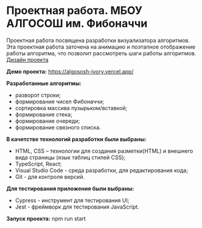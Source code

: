 # Проектная работа. МБОУ АЛГОСОШ им. Фибоначчи

Проектная работа посвящена разработки визуализатора алгоритмов. Эта проектная работа заточена на анимацию и поэтапное отображение работы алгоритма, что позволит рассмотреть шаги работы алгоритмов.
[Дизайн проекта](https://www.figma.com/file/RIkypcTQN5d37g7RRTFid0/Algososh_external_link?node-id=0%3A1) 

**Демо проекта:** https://algososh-ivory.vercel.app/

**Разработанные алгоритмы:**
- разворот строки;
- формирование чисел Фибоначчи;
- сортировка массива пузырьком/вставкой;
- формирование стека;
- формирование очереди;
- формирование связного списка.

**В качетстве технологий разработки были выбраны:**

- HTML, CSS – технологии для создания разметки(HTML) и внешнего вида страницы (язык таблиц стилей CSS);
- TypeScript, React;
- Visual Studio Code - среда разработки, для редактирования кода;
- Git - для контроля версий.

**Для тестирования приложения были выбраны:**
- Cypress - инструмент для тестирования UI;
- Jest - фреймворк для тестирования JavaScript.

**Запуск проекта:** npm run start